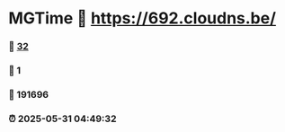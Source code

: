 # MGTime :link: https://692.cloudns.be/ 
### :page_facing_up: [32](https://692.cloudns.be//tag.html) 
### :speech_balloon: 1 
### :hibiscus: 191696 
### :alarm_clock: 2025-05-31 04:49:32 
